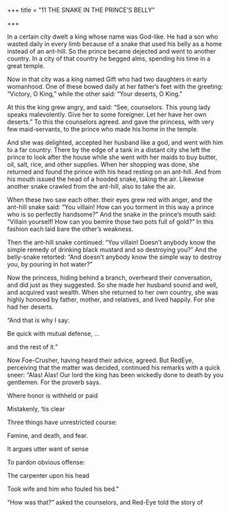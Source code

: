 +++
title = "11 THE SNAKE IN THE PRINCE’S BELLY"

+++

In a certain city dwelt a king whose name was God-like. He had a son who wasted daily in every limb because of a snake that used his belly as a home instead of an ant-hill. So the prince became dejected and went to another country. In a city of that country he begged alms, spending his time in a great temple.

Now in that city was a king named Gift who had two daughters in early womanhood. One of these bowed daily at her father’s feet with the greeting: “Victory, O King,” while the other said: “Your deserts, O King.”

At this the king grew angry, and said: “See, counselors. This young lady speaks malevolently. Give her to some foreigner. Let her have her own deserts.” To this the counselors agreed. and gave the princess, with very few maid-servants, to the prince who made his home in the temple.

And she was delighted, accepted her husband like a god, and went with him to a far country. There by the edge of a tank in a distant city she left the prince to look after the house while she went with her maids to buy butter, oil, salt, rice, and other supplies. When her shopping was done, she returned and found the prince with his head resting on an ant-hill. And from his mouth issued the head of a hooded snake, taking the air. Likewise another snake crawled from the ant-hill, also to take the air.

When these two saw each other. their eyes grew red with anger, and the ant-hill snake said: “You villain\! How can you torment in this way a prince who is so perfectly handsome?” And the snake in the prince’s mouth said: “Villain yourself\! How can you bemire those two pots full of gold?” In this fashion each laid bare the other’s weakness.

Then the ant-hill snake continued: “You villain\! Doesn’t anybody know the simple remedy of drinking black mustard and so destroying you?” And the belly-snake retorted: “And doesn’t anybody know the simple way to destroy you, by pouring in hot water?”

Now the princess, hiding behind a branch, overheard their conversation, and did just as they suggested. So she made her husband sound and well, and acquired vast wealth. When she returned to her own country, she was highly honored by father, mother, and relatives, and lived happily. For she had her deserts.

“And that is why I say:

Be quick with mutual defense, …

and the rest of it.”

Now Foe-Crusher, having heard their advice, agreed. But RedEye, perceiving that the matter was decided, continued his remarks with a quick sneer: “Alas\! Alas\! Our lord the king has been wickedly done to death by you gentlemen. For the proverb says.

Where honor is withheld or paid

Mistakenly, ‘tis clear

Three things have unrestricted course:

Famine, and death, and fear.

It argues utter want of sense

To pardon obvious offense:

The carpenter upon his head

Took wife and him who fouled his bed.”

“How was that?” asked the counselors, and Red-Eye told the story of
